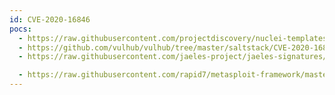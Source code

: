 ```yaml
---
id: CVE-2020-16846
pocs:
  - https://raw.githubusercontent.com/projectdiscovery/nuclei-templates/master/cves/2020/CVE-2020-16846.yaml
  - https://github.com/vulhub/vulhub/tree/master/saltstack/CVE-2020-16846
  - https://raw.githubusercontent.com/jaeles-project/jaeles-signatures/master/cves/saltstack-rce-cve-2020-16846.yaml

  - https://raw.githubusercontent.com/rapid7/metasploit-framework/master/modules/exploits/linux/http/saltstack_salt_api_cmd_exec.rb
---
```

